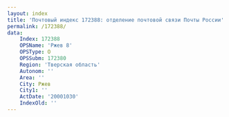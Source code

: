 ```yaml
---
layout: index
title: 'Почтовый индекс 172388: отделение почтовой связи Почты России'
permalink: /172388/
data:
    Index: 172388
    OPSName: 'Ржев 8'
    OPSType: О
    OPSSubm: 172380
    Region: 'Тверская область'
    Autonom: ''
    Area: ''
    City: Ржев
    City1: ''
    ActDate: '20001030'
    IndexOld: ''
---
```

